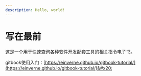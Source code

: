 ```yaml
---
description: Hello, world!
---
```


# 写在最前

&#x20;这是一个用于快速查询各种软件开发配套工具的相关指令电子书。

gitbook使用入门：[https://einverne.github.io/gitbook-tutorial/](https://einverne.github.io/gitbook-tutorial/)&#x20;

